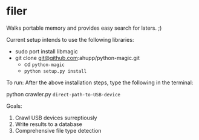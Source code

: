 # filer
Walks portable memory and provides easy search for laters. ;)

Current setup intends to use the following libraries:

* sudo port install libmagic
* git clone git@github.com:ahupp/python-magic.git
	* cd `python-magic`
	* `python setup.py install`

To run:
After the above installation steps, type the following in the terminal:

python crawler.py `direct-path-to-USB-device`

Goals:

1. Crawl USB devices surreptiously
2. Write results to a database
3. Comprehensive file type detection